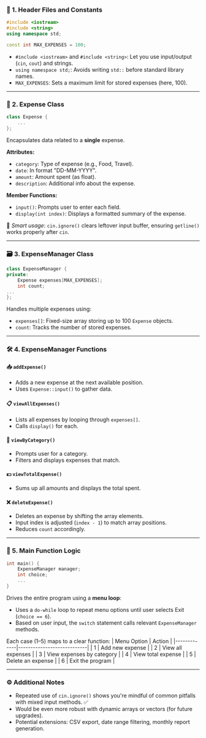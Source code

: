 ### 🧱 1. **Header Files and Constants**
```cpp
#include <iostream>
#include <string>
using namespace std;

const int MAX_EXPENSES = 100;
```
- `#include <iostream>` and `#include <string>`: Let you use input/output (`cin`, `cout`) and strings.
- `using namespace std;`: Avoids writing `std::` before standard library names.
- `MAX_EXPENSES`: Sets a maximum limit for stored expenses (here, 100).

---

### 🧾 2. **Expense Class**
```cpp
class Expense {
    ...
};
```
Encapsulates data related to a **single** expense.

**Attributes:**
- `category`: Type of expense (e.g., Food, Travel).
- `date`: In format "DD-MM-YYYY".
- `amount`: Amount spent (as float).
- `description`: Additional info about the expense.

**Member Functions:**
- `input()`: Prompts user to enter each field.
- `display(int index)`: Displays a formatted summary of the expense.

🧠 _Smart usage_: `cin.ignore()` clears leftover input buffer, ensuring `getline()` works properly after `cin`.

---

### 🗃 3. **ExpenseManager Class**
```cpp
class ExpenseManager {
private:
    Expense expenses[MAX_EXPENSES];
    int count;
...
};
```
Handles multiple expenses using:
- `expenses[]`: Fixed-size array storing up to 100 `Expense` objects.
- `count`: Tracks the number of stored expenses.

---

### 🛠 4. **ExpenseManager Functions**

#### 📥 `addExpense()`
- Adds a new expense at the next available position.
- Uses `Expense::input()` to gather data.

#### 📋 `viewAllExpenses()`
- Lists all expenses by looping through `expenses[]`.
- Calls `display()` for each.

#### 📂 `viewByCategory()`
- Prompts user for a category.
- Filters and displays expenses that match.

#### 💵 `viewTotalExpense()`
- Sums up all amounts and displays the total spent.

#### ❌ `deleteExpense()`
- Deletes an expense by shifting the array elements.
- Input index is adjusted (`index - 1`) to match array positions.
- Reduces `count` accordingly.

---

### 🧠 5. **Main Function Logic**
```cpp
int main() {
    ExpenseManager manager;
    int choice;
    ...
}
```
Drives the entire program using a **menu loop**:

- Uses a `do-while` loop to repeat menu options until user selects Exit (`choice == 6`).
- Based on user input, the `switch` statement calls relevant `ExpenseManager` methods.

Each case (1–5) maps to a clear function:
| Menu Option | Action                     |
|-------------|----------------------------|
| 1           | Add new expense            |
| 2           | View all expenses          |
| 3           | View expenses by category  |
| 4           | View total expense         |
| 5           | Delete an expense          |
| 6           | Exit the program           |

---

### ⚙️ Additional Notes
- Repeated use of `cin.ignore()` shows you're mindful of common pitfalls with mixed input methods. ✅
- Would be even more robust with dynamic arrays or vectors (for future upgrades).
- Potential extensions: CSV export, date range filtering, monthly report generation.
